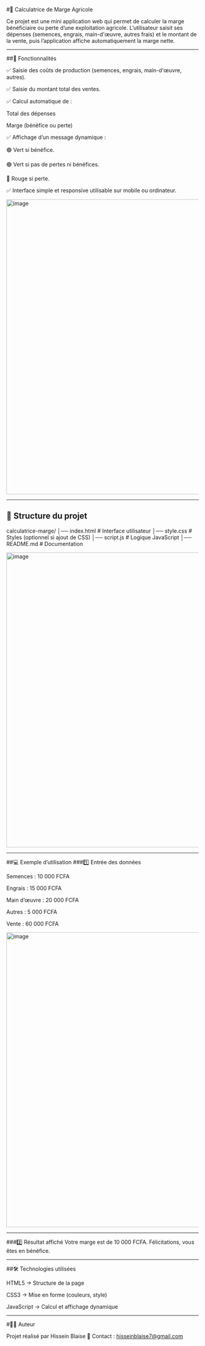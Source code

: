 #🧮 Calculatrice de Marge Agricole

Ce projet est une mini application web qui permet de calculer la marge bénéficiaire ou perte d’une exploitation agricole.
L’utilisateur saisit ses dépenses (semences, engrais, main-d'œuvre, autres frais) et le montant de la vente, puis l’application affiche automatiquement la marge nette.

---

##🚀 Fonctionnalités

✅ Saisie des coûts de production (semences, engrais, main-d'œuvre, autres).

✅ Saisie du montant total des ventes.

✅ Calcul automatique de :

Total des dépenses

Marge (bénéfice ou perte)

✅ Affichage d’un message dynamique :

🟢 Vert si bénéfice.

🟢 Vert si pas de pertes ni bénéfices.

🔴 Rouge si perte.


✅ Interface simple et responsive utilisable sur mobile ou ordinateur.

<img width="853" height="771" alt="image" src="https://github.com/user-attachments/assets/7cef6c10-4a0a-4683-8855-b246a7a19868" />


---

## 📂 Structure du projet
calculatrice-marge/
│── index.html      # Interface utilisateur
│── style.css       # Styles (optionnel si ajout de CSS)
│── script.js       # Logique JavaScript
│── README.md       # Documentation

<img width="853" height="771" alt="image" src="https://github.com/user-attachments/assets/26a6fc2f-0f86-4e59-b071-38b285b951c2" />


---

##💻 Exemple d’utilisation
###1️⃣ Entrée des données

Semences : 10 000 FCFA

Engrais : 15 000 FCFA

Main d’œuvre : 20 000 FCFA

Autres : 5 000 FCFA

Vente : 60 000 FCFA


<img width="853" height="771" alt="image" src="https://github.com/user-attachments/assets/e500d383-444b-46fe-9057-10b2cd829021" />


---

###2️⃣ Résultat affiché
Votre marge est de 10 000 FCFA.  Félicitations, vous êtes en bénéfice.

---

##🛠️ Technologies utilisées

HTML5 → Structure de la page

CSS3 → Mise en forme (couleurs, style)

JavaScript  → Calcul et affichage dynamique

---

#👨‍💻 Auteur

Projet réalisé par Hissein Blaise
📧 Contact : hisseinblaise7@gmail.com

